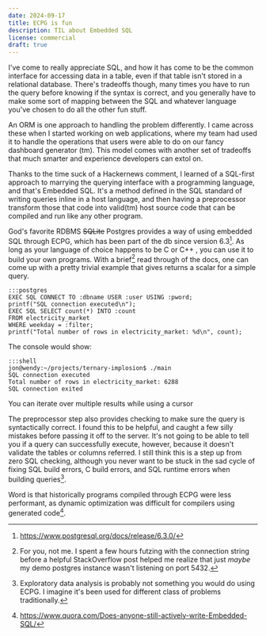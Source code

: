 ```yaml
---
date: 2024-09-17
title: ECPG is fun
description: TIL about Embedded SQL 
license: commercial
draft: true
---
```


I've come to really appreciate SQL, and how it has come to be the common interface for accessing data in a table, even if that table isn't stored in a relational database. There's tradeoffs though, many times you have to run the query before knowing if the syntax is correct, and you generally have to make some sort of mapping between the SQL and whatever language you've chosen to do all the other fun stuff.

An ORM is one approach to handling the problem differently. I came across these when I started working on web applications, where my team had used it to handle the operations that users were able to do on our fancy dashboard generator (tm). This model comes with another set of tradeoffs that much smarter and experience developers can extol on.

Thanks to the time suck of a Hackernews comment, I learned of a SQL-first approach to marrying the querying interface with a programming language, and that's Embedded SQL. It's a method defined in the SQL standard of writing queries inline in a host language, and then having a preprocessor transform those that code into valid(tm) host source code that can be compiled and run like any other program.

God's favorite RDBMS <strike>SQLite</strike> Postgres provides a way of using embedded SQL through ECPG, which has been part of the db since version 6.3[^1]. As long as your language of choice happens to be C or C++ , you can use it to build your own programs. With a brief[^2] read through of the docs, one can come up with a pretty trivial example that gives returns a scalar for a simple query.

    :::postgres
    EXEC SQL CONNECT TO :dbname USER :user USING :pword;  
    printf("SQL connection executed\n");  
    EXEC SQL SELECT count(*) INTO :count  
    FROM electricity_market  
    WHERE weekday = :filter;  
    printf("Total number of rows in electricity_market: %d\n", count);  

The console would show:

    :::shell
    jon@wendy:~/projects/ternary-implosion$ ./main 
    SQL connection executed
    Total number of rows in electricity_market: 6288
    SQL connection exited

You can iterate over multiple results while using a cursor

The preprocessor step also provides checking to make sure the query is syntactically correct. I found this to be helpful, and caught a few silly mistakes before passing it off to the server. It's not going to be able to tell you if a query can successfully execute, however, because it doesn't validate the tables or columns referred. I still think this is a step up from zero SQL checking, although you never want to be stuck in the sad cycle of fixing SQL build errors, C build errors, and SQL runtime errors when building queries[^3].

Word is that historically programs compiled through ECPG were less performant, as dynamic optimization was difficult for compilers using generated code[^4].

[^1]: <https://www.postgresql.org/docs/release/6.3.0/>
[^2]: For you, not me. I spent a few hours futzing with the connection string before a helpful StackOverflow post helped me realize that just _maybe_ my demo postgres instance wasn't listening on port 5432.
[^3]: Exploratory data analysis is probably not something you would do using ECPG. I imagine it's been used for different class of problems traditionally.
[^4]: <https://www.quora.com/Does-anyone-still-actively-write-Embedded-SQL/>
